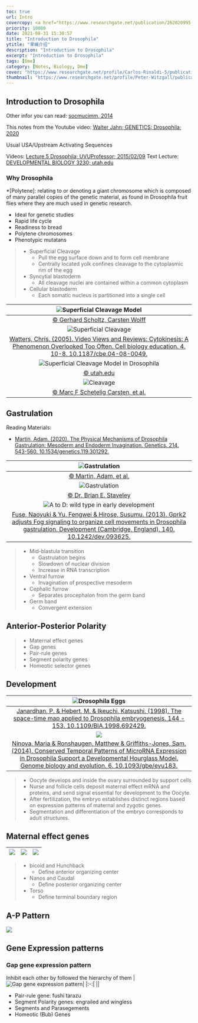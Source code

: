 ```yaml
---
toc: true
url: Intro
covercopy: <a href="https://www.researchgate.net/publication/262020995_Tissue-specific_direct_microtransfer_of_nanomaterials_into_Drosophila_embryos_as_a_versatile_in_vivo_test_bed_for_nanomaterial_toxicity_assessment">© Sasha M Vega Alvarez, et al.</a>
priority: 10000
date: 2021-08-31 15:30:57
title: "Introduction to Drosophila"
ytitle: "果蝇介绍"
description: "Introduction to Drosophila"
excerpt: "Introduction to Drosophila"
tags: [Dme]
category: [Notes, Biology, Dme]
cover: "https://www.researchgate.net/profile/Carlos-Rinaldi-5/publication/262020995/figure/fig1/AS:613984990396433@1523396837556/Drosophila-life-cycle-Notes-all-stages-of-the-Drosophila-life-cycle-are-readily.png"
thumbnail: "https://www.researchgate.net/profile/Peter-Witzgall/publication/230554616/figure/fig1/AS:746407300460547@1554968776346/Drosophila-melanogaster-fruit-flies-mating-on-a-fermenting-grape-berry-Photograph_Q640.jpg"
---
```


## Introduction to Drosophila

Other infor you can read: [socmucimm, 2014](https://www.socmucimm.org/news-media/an-introduction-to-drosophila-melanogaster/)

This notes from the Youtube video: [Walter Jahn; GENETICS: Drosophila; 2020](https://www.youtube.com/playlist?list=PLAC62B8AF32A802F6)

Usual
USA/Upstream Activating Sequences


Videos: [Lecture 5 Drosophila;  UVUProfessor; 2015/02/09](https://www.youtube.com/watch?v=b54DlD0oSR0&list=WL&index=18&t=34s)
Text Lecture: [DEVELOPMENTAL BIOLOGY 3230; utah.edu](https://bastiani.biology.utah.edu/courses/3230/db%20lecture/lectures/a9FlyMaternal.html)

### Why Drosophila

*[Polytene]: relating to or denoting a giant chromosome which is composed of many parallel copies of the genetic material, as found in Drosophila fruit flies where they are much used in genetic research.

- Ideal for genetic studies
- Rapid life cycle
- Readiness to bread
- Polytene chromosomes
- Phenotypic mutatans

>- Superficial Cleavage
>   - Pull the egg surface down and to form cell membrane
>   - Centrally located yolk confines cleavage to the cytoplasmic rim of the egg
>- Syncytial blastoderm
>   - All cleavage nuclei are contained within a common cytoplasm
>- Cellular blastoderm
>   - Each somatic nucleus is partitioned into a single cell


|![Superficial Cleavage Model](https://www.researchgate.net/profile/Carsten-Wolff/publication/269079055/figure/fig2/AS:667784681881606@1536223683575/Schematic-representation-of-cleavage-modes-a-A-generalized-meroblastic-cleavage-of-the.png)|
|:-:|
|[&copy; Gerhard Scholtz, Carsten Wolff](https://www.researchgate.net/figure/Schematic-representation-of-cleavage-modes-a-A-generalized-meroblastic-cleavage-of-the_fig2_269079055)|
|![Superficial Cleavage](https://www.researchgate.net/profile/Chris-Watters-3/publication/7987161/figure/fig4/AS:277756941225990@1443233823335/Confocal-fluorescent-images-of-labeled-nuclei-in-an-early-Drosophila-embryo-during-the.png)|
|[Watters, Chris. (2005). Video Views and Reviews: Cytokinesis: A Phenomenon Overlooked Too Often. Cell biology education. 4. 10-8. 10.1187/cbe.04-08-0049. ](https://www.researchgate.net/publication/7987161_Video_Views_and_Reviews_Cytokinesis_A_Phenomenon_Overlooked_Too_Often)|
|![Superficial Cleavage Model in Drosophila](https://bastiani.biology.utah.edu/courses/3230/db%20lecture/lectures/cleavage/flyCleav.jpg)|
|[&copy; utah.edu](https://bastiani.biology.utah.edu/courses/3230/db%20lecture/lectures/cleavage/?C=M;O=A)|
|![Cleavage](https://www.researchgate.net/profile/Marc-Schetelig/publication/226034448/figure/fig1/AS:669991762411520@1536749892095/Superficial-cleavage-during-insect-development-Comparison-of-the-cellularization-of.png)|
|[&copy; Marc F Schetelig Carsten, et al.](https://www.researchgate.net/figure/Superficial-cleavage-during-insect-development-Comparison-of-the-cellularization-of_fig1_226034448)|

## Gastrulation
Reading Materials:
- [Martin, Adam. (2020). The Physical Mechanisms of Drosophila Gastrulation: Mesoderm and Endoderm Invagination. Genetics. 214. 543-560. 10.1534/genetics.119.301292.](https://www.researchgate.net/publication/339699332_The_Physical_Mechanisms_of_Drosophila_Gastrulation_Mesoderm_and_Endoderm_Invagination)

|![Gastrulation](https://www.researchgate.net/publication/339699332/figure/fig1/AS:865539022942208@1583371992352/Drosophila-gastrulation-overview-A-Flow-chart-showing-the-regulation-of-cell-shape.jpg)|
|:-:|
|[&copy; Martin, Adam, et al.](https://www.researchgate.net/publication/339699332_The_Physical_Mechanisms_of_Drosophila_Gastrulation_Mesoderm_and_Endoderm_Invagination)|
|![Gastrulation](https://www.mun.ca/biology/desmid/brian/BIOL3530/DEVO_02/ch02f03.jpg)|
|[&copy; Dr. Brian E. Staveley](https://www.mun.ca/biology/desmid/brian/BIOL3530/DEVO_02/devo_02.html)|
|![A to D: wild type in early development](https://www.researchgate.net/profile/Susumu-Hirose/publication/256500855/figure/fig2/AS:601691808350217@1520465914584/SEM-analysis-of-Gprk2-mutant-embryos-A-C-SEM-images-of-wild-type-Drosophila-embryos-at.png)|
|[Fuse, Naoyuki & Yu, Fengwei & Hirose, Susumu. (2013). Gprk2 adjusts Fog signaling to organize cell movements in Drosophila gastrulation. Development (Cambridge, England). 140. 10.1242/dev.093625. ](https://www.researchgate.net/figure/SEM-analysis-of-Gprk2-mutant-embryos-A-C-SEM-images-of-wild-type-Drosophila-embryos-at_fig2_256500855)|
>- Mid-blastula transition
>   - Gastrulation begins
>   - Slowdown of nuclear division
>   - Increase in RNA transcription
>- Ventral furrow
>   - Invagination of prospective mesoderm
>- Cephalic furrow
>   - Separates procephalon from the germ band
>- Germ band
>   - Convergent extension


## Anterior-Posterior Polarity
>- Maternal effect genes
>- Gap genes
>- Pair-rule genes
>- Segment polarity genes
>- Homeotic selector genes

## Development

|![Drosophila Eggs](https://www.researchgate.net/profile/Katsushi-Ikeuchi/publication/3758424/figure/fig2/AS:335132926988289@1456913324807/Stage-12-Drosophila-embryo-with-labelled-parts.png)|
|:-:|
|[Janardhan, P. & Hebert, M. & Ikeuchi, Katsushi. (1998). The space-time map applied to Drosophila embryogenesis. 144 - 153. 10.1109/BIA.1998.692429. ](https://www.researchgate.net/publication/3758424_The_space-time_map_applied_to_Drosophila_embryogenesis)|
|![](https://www.researchgate.net/profile/Matthew-Ronshaugen/publication/267756774/figure/fig1/AS:614290172157954@1523469598086/Timing-of-events-during-the-first-16-h-of-Drosophila-virilis-development-a-h-compared.png)|
|[Ninova, Maria & Ronshaugen, Matthew & Griffiths-Jones, Sam. (2014). Conserved Temporal Patterns of MicroRNA Expression in Drosophila Support a Developmental Hourglass Model. Genome biology and evolution. 6. 10.1093/gbe/evu183. ](https://www.researchgate.net/publication/267756774_Conserved_Temporal_Patterns_of_MicroRNA_Expression_in_Drosophila_Support_a_Developmental_Hourglass_Model)|
> - Oocyte develops and inside the ovary surrounded by support cells
>- Nurse and follicle cells deposit maternal effect mRNA and proteins, and send signal essential for development to the Oocyte.
>- After fertilization, the embryo establishes distinct regions based on expression patterns of maternal and zygotic genes.
>- Segmentation and differentiation of the embryo corresponds to adult structures.

## Maternal effect genes
|![](https://player.slideplayer.com/34/8364820/data/images/img20.jpg)|![](https://player.slideplayer.com/34/8364820/data/images/img21.jpg)|![](https://player.slideplayer.com/34/8364820/data/images/img22.jpg)|
|:-|:-|:-|

>- bicoid and Hunchback
>   - Define anterior organizing center
>- Nanos and Caudal
>   - Define posterior organizing center
>- Torso
>   - Define terminal boundary region


## A-P Pattern

![](https://bastiani.biology.utah.edu/courses/3230/db%20lecture/lectures/FlyMaternal/Slide33.jpg)
## Gene Expression patterns

### Gap gene expression pattern

Inhibit each other by followed the hierarchy of them
|![Gap gene expression pattern](http://mol-biol4masters.masters.grkraj.org/html/Developmental_Biology1-Drosophila_files/image036.jpg)|
|:-:|
|[](http://mol-biol4masters.masters.grkraj.org/html/Developmental_Biology1-Drosophila.htm)|

- Pair-rule gene: fushi tarazu
- Segment Polarity genes: engrailed and wingless
- Segments and Parasegements
- Homeotic (Bub) Genes

